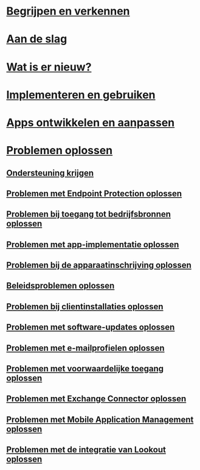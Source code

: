 # [Begrijpen en verkennen](/intune/understand-explore/introduction-to-microsoft-intune)
# [Aan de slag](/intune/get-started/what-to-know-before-you-start-microsoft-intune)
# [Wat is er nieuw?](/intune/whats-new/whats-new-in-microsoft-intune)
<!-- # [Plan and Design](/intune/plan-design/ways-to-do-enterprise-mobility) -->
# [Implementeren en gebruiken](/intune/deploy-use/overview-of-device-and-app-lifecycles-in-microsoft-intune)
# [Apps ontwikkelen en aanpassen](/intune/develop/intune-app-sdk)

# [Problemen oplossen](general-troubleshooting-tips-for-microsoft-intune.md)
## [Ondersteuning krijgen](how-to-get-support-for-microsoft-intune.md)
## [Problemen met Endpoint Protection oplossen](Troubleshoot-Endpoint-Protection-in-microsoft-intune.md)
## [Problemen bij toegang tot bedrijfsbronnen oplossen](Troubleshoot-company-resource-access-problems-with-microsoft-intune.md)
## [Problemen met app-implementatie oplossen](Troubleshoot-app-deployment-problems-in-microsoft-intune.md)
## [Problemen bij de apparaatinschrijving oplossen](troubleshoot-device-enrollment-in-intune.md)
## [Beleidsproblemen oplossen](Troubleshoot-policies-in-microsoft-intune.md)
## [Problemen bij clientinstallaties oplossen](Troubleshoot-client-setup-in-microsoft-intune.md)
## [Problemen met software-updates oplossen](Troubleshoot-software-updates-in-microsoft-intune.md)
## [Problemen met e-mailprofielen oplossen](Troubleshoot-email-profiles-in-microsoft-intune.md)
## [Problemen met voorwaardelijke toegang oplossen](troubleshoot-conditional-access.md)
## [Problemen met Exchange Connector oplossen](troubleshoot-exchange-connector.md)

## [Problemen met Mobile Application Management oplossen](troubleshoot-mam.md)

## [Problemen met de integratie van Lookout oplossen](troubleshooting-lookout-integration.md)


<!--HONumber=Nov16_HO2-->



